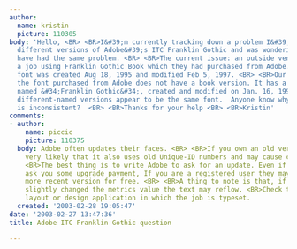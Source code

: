 ```yaml
---
author:
  name: kristin
  picture: 110305
body: 'Hello, <BR> <BR>I&#39;m currently tracking down a problem I&#39;ve had using
  different versions of Adobe&#39;s ITC Franklin Gothic and was wondering if others
  have had the same problem. <BR> <BR>The current issue: an outside vendor sent us
  a job using Franklin Gothic Book which they had purchased from Adobe. Their particular
  font was created Aug 18, 1995 and modified Feb 5, 1997. <BR> <BR>Our version of
  the font purchased from Adobe does not have a book version. It has a screen font
  named &#34;Franklin Gothic&#34;, created and modified on Jan. 16, 1997. <BR> <BR>These
  different-named versions appear to be the same font.  Anyone know why the naming
  is inconsistent?  <BR> <BR>Thanks for your help <BR> <BR>Kristin'
comments:
- author:
    name: piccic
    picture: 110375
  body: Adobe often updates their faces. <BR> <BR>If you own an old version it&#39;s
    very likely that it also uses old Unique-ID numbers and may cause conflicts. <BR>
    <BR>The best thing is to write Adobe to ask for an update. Even if they possibly
    ask you some upgrade payment, If you are a registered user they may give you a
    more recent version for free. <BR> <BR>A thing to note is that, if they have even
    slightly changed the metrics value the text may reflow. <BR>Check this in your
    layout or design application in which the job is typeset.
  created: '2003-02-28 19:05:47'
date: '2003-02-27 13:47:36'
title: Adobe ITC Franklin Gothic question

---
```

